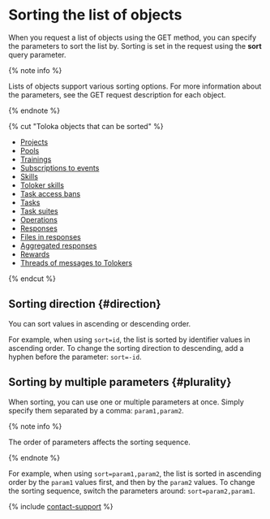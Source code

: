 # Sorting the list of objects

When you request a list of objects using the GET method, you can specify the parameters to sort the list by. Sorting is set in the request using the **sort** query parameter.

{% note info %}

Lists of objects support various sorting options. For more information about the parameters, see the GET request description for each object.

{% endnote %}

{% cut "Toloka objects that can be sorted" %}

- [Projects](get-prj-list.md)
- [Pools](get-pool-list.md)
- [Trainings](get-training-list.md)
- [Subscriptions to events](get-webhook-subscriptions-list.md)
- [Skills](get-skill-list.md)
- [Toloker skills](get-user-skill-list.md)
- [Task access bans](ban-get-list.md)
- [Tasks](get-tasks-list.md)
- [Task suites](get-task-suite-list.md)
- [Operations](get-operations-list.md)
- [Responses](result.md)
- [Files in responses](get-attachment-list.md)
- [Aggregated responses](get-aggregated-result.md)
- [Rewards](get-bonus-list.md)
- [Threads of messages to Tolokers](get-chain-list.md)

{% endcut %}

## Sorting direction {#direction}

You can sort values in ascending or descending order.

For example, when using `sort=id`, the list is sorted by identifier values in ascending order. To change the sorting direction to descending, add a hyphen before the parameter: `sort=-id`.

## Sorting by multiple parameters {#plurality}

When sorting, you can use one or multiple parameters at once. Simply specify them separated by a comma: `param1,param2`.

{% note info %}

The order of parameters affects the sorting sequence.

{% endnote %}

For example, when using `sort=param1,param2`, the list is sorted in ascending order by the `param1` values first, and then by the `param2` values. To change the sorting sequence, switch the parameters around: `sort=param2,param1`.

{% include [contact-support](../../guide/_includes/contact-support.md) %}